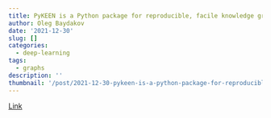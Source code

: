 ```yaml
---
title: PyKEEN is a Python package for reproducible, facile knowledge graph embeddings.
author: Oleg Baydakov
date: '2021-12-30'
slug: []
categories:
  - deep-learning
tags:
  - graphs
description: ''
thumbnail: '/post/2021-12-30-pykeen-is-a-python-package-for-reproducible-facile-knowledge-graph-embeddings/images/image.png'
---
```



[Link](https://pykeen.readthedocs.io/en/stable/)